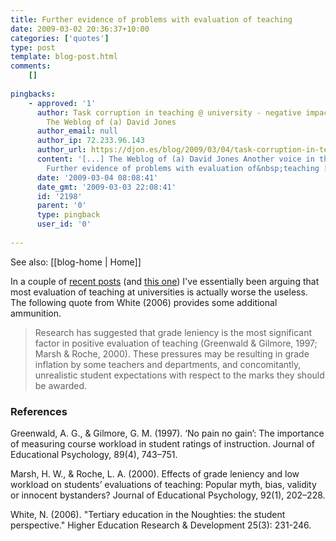 ```yaml
---
title: Further evidence of problems with evaluation of teaching
date: 2009-03-02 20:36:37+10:00
categories: ['quotes']
type: post
template: blog-post.html
comments:
    []
    
pingbacks:
    - approved: '1'
      author: Task corruption in teaching @ university - negative impact of Place? &laquo;
        The Weblog of (a) David Jones
      author_email: null
      author_ip: 72.233.96.143
      author_url: https://djon.es/blog/2009/03/04/task-corruption-in-teaching-university-negative-impact-of-place/
      content: '[...] The Weblog of (a) David Jones Another voice in the blogosphere    &laquo;
        Further evidence of problems with evaluation of&nbsp;teaching [...]'
      date: '2009-03-04 08:08:41'
      date_gmt: '2009-03-03 22:08:41'
      id: '2198'
      parent: '0'
      type: pingback
      user_id: '0'
    
---
```


See also: [[blog-home | Home]]

In a couple of [recent posts](/blog2/2009/01/25/somethings-that-are-broken-with-evaluation-of-university-teaching/) (and [this one](/blog2/2009/02/13/the-emperor-has-no-clothes-why-is-the-learning-and-teaching-peformance-fund-naked/)) I've essentially been arguing that most evaluation of teaching at universities is actually worse the useless. The following quote from White (2006) provides some additional ammunition.

> Research has suggested that grade leniency is the most significant factor in positive evaluation of teaching (Greenwald & Gilmore, 1997; Marsh & Roche, 2000). These pressures may be resulting in grade inflation by some teachers and departments, and concomitantly, unrealistic student expectations with respect to the marks they should be awarded.

### References

Greenwald, A. G., & Gilmore, G. M. (1997). ‘No pain no gain’: The importance of measuring course workload in student ratings of instruction. Journal of Educational Psychology, 89(4), 743–751.

Marsh, H. W., & Roche, L. A. (2000). Effects of grade leniency and low workload on students’ evaluations of teaching: Popular myth, bias, validity or innocent bystanders? Journal of Educational Psychology, 92(1), 202–228.

White, N. (2006). "Tertiary education in the Noughties: the student perspective." Higher Education Research & Development 25(3): 231-246.